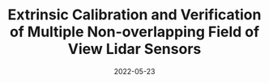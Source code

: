 ---
title: "Extrinsic Calibration and Verification of Multiple Non-overlapping Field of View Lidar Sensors"
collection: publications
permalink: /publication/2022-05-23-calibration
excerpt: "We demonstrate a multi-lidar calibration frame-work for large mobile platforms that jointly calibrate the extrinsic parameters of non-overlapping Field-of-View (FoV) lidar sensors, without the need for any external calibration aid. The method starts by estimating the pose of each lidar in its corresponding sensor frame in between subsequent timestamps. Since the pose estimates from the lidars are not necessarily synchronous, we first align the poses using a Dual Quaternion (DQ) based Screw Linear Interpolation. Afterward, a Hand-Eye based calibration problem is solved using the DQ-based formulation to recover the extrinsics. Furthermore, we verify the extrinsics by matching chosen lidar semantic features, obtained by projecting the lidar data into the camera perspective after time alignment using vehicle kinematics. Experimental results on the data collected from a Scania vehicle [~ 1 Km sequence] demonstrate the ability of our approach to obtain better calibration parameters than the provided vehicle CAD model calibration parameters. This setup can also be scaled to any combination of multiple lidars."
date: 2022-05-23
venue: 'ICRA'
paperurl: https://mrsandipandas.github.io/files/calibration.pdf
videourl: https://youtu.be/pSvWS1NxjM8
citation: 'Das, S., Mahabadi, N., Djikic, A., Nassir, C., Chatterjee, S. and Fallon, M., "Extrinsic Calibration and Verification of Multiple Non-overlapping Field of View Lidar Sensors," <i>IEEE International Conference on Robotics and Automation (ICRA)</i>, 2022, pp. 919-925.'
shortcitation: 'Das, S., Mahabadi, N., Djikic, A., Nassir, C., Chatterjee, S. and Fallon, M., <i>IEEE International Conference on Robotics and Automation (ICRA)</i>, 2022, pp. 919-925.'
---